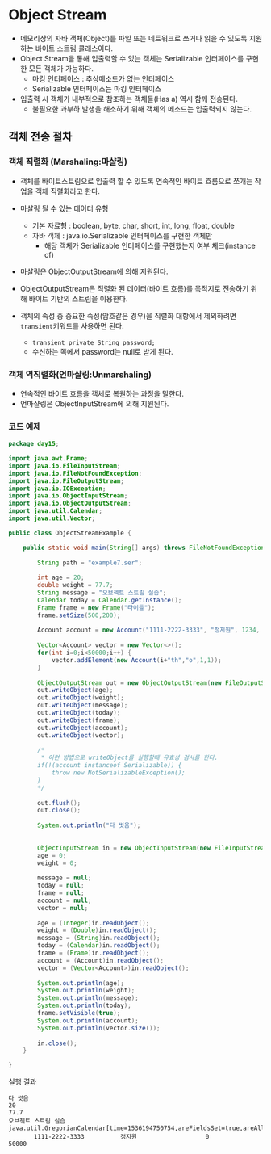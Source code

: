 # Object Stream

* 메모리상의 자바 객체(Object)를 파일 또는 네트워크로 쓰거나 읽을 수 있도록 지원 하는 바이트 스트림 클래스이다.
* Object Stream을 통해 입출력할 수 있는 객체는 Serializable 인터페이스를 구현한 모든 객체가 가능하다.
  * 마킹 인터페이스 : 추상메소드가 없는 인터페이스
  * Serializable 인터페이스는 마킹 인터페이스
* 입출력 시 객체가 내부적으로 참조하는 객체들(Has a) 역시 함께 전송된다.
  * 불필요한 과부하 발생을 해소하기 위해 객체의 메소드는 입출력되지 않는다.



## 객체 전송 절차

### 객체 직렬화 (Marshaling:마샬링)

* 객체를 바이트스트림으로 입출력 할 수 있도록 연속적인 바이트 흐름으로 쪼개는 작업을 객체 직렬화라고 한다.

* 마샬링 될 수 있는 데이터 유형
  * 기본 자료형 : boolean, byte, char, short, int, long, float, double
  * 자바 객체 : java.io.Serializable 인터페이스를 구현한 객체만
    * 해당 객체가 Serializable 인터페이스를 구현했는지 여부 체크(instance of)
* 마샬링은 ObjectOutputStream에 의해 지원된다.
* ObjectOutputStream은 직렬화 된 데이터(바이트 흐름)를 목적지로 전송하기 위해 바이트 기반의 스트림을 이용한다.
* 객체의 속성 중 중요한 속성(암호같은 경우)을 직렬화 대항에서 제외하려면 `transient`키워드를 사용하면 된다.
  * `transient private String password;`
  * 수신하는 쪽에서 password는 null로 받게 된다.

### 객체 역직렬화(언마샬링:Unmarshaling)

* 연속적인 바이트 흐름을 객체로 복원하는 과정을 말한다.
* 언마샬링은 ObjectInputStream에 의해 지원된다.



### 코드 예제

``` java
package day15;

import java.awt.Frame;
import java.io.FileInputStream;
import java.io.FileNotFoundException;
import java.io.FileOutputStream;
import java.io.IOException;
import java.io.ObjectInputStream;
import java.io.ObjectOutputStream;
import java.util.Calendar;
import java.util.Vector;

public class ObjectStreamExample {

	public static void main(String[] args) throws FileNotFoundException, IOException, ClassNotFoundException, AccountException {
		
		String path = "example7.ser";
		
		int age = 20;
		double weight = 77.7;
		String message = "오브젝트 스트림 실습";
		Calendar today = Calendar.getInstance();
		Frame frame = new Frame("타이틀");
		frame.setSize(500,200);
		
		Account account = new Account("1111-2222-3333", "정지원", 1234, 100000);
		
		Vector<Account> vector = new Vector<>();
		for(int i=0;i<50000;i++) {
			vector.addElement(new Account(i+"th","o",1,1));
		}
		
		ObjectOutputStream out = new ObjectOutputStream(new FileOutputStream(path));
		out.writeObject(age);
		out.writeObject(weight);
		out.writeObject(message);
		out.writeObject(today);
		out.writeObject(frame);
		out.writeObject(account);
		out.writeObject(vector);
		
		/* 
		 * 이런 방법으로 writeObject를 실행할때 유효성 검사를 한다.
		if(!(account instanceof Serializable)) {
			throw new NotSerializableException();
		}
		*/
		
		out.flush();
		out.close();
		
		System.out.println("다 썻음");
		
		
		ObjectInputStream in = new ObjectInputStream(new FileInputStream(path));
		age = 0;
		weight = 0;
		
		message = null;
		today = null;
		frame = null;
		account = null;
		vector = null;
		
		age = (Integer)in.readObject();
		weight = (Double)in.readObject();
		message = (String)in.readObject();
		today = (Calendar)in.readObject();
		frame = (Frame)in.readObject();
		account = (Account)in.readObject();
		vector = (Vector<Account>)in.readObject();
		
		System.out.println(age);
		System.out.println(weight);
		System.out.println(message);
		System.out.println(today);
		frame.setVisible(true);
		System.out.println(account);
		System.out.println(vector.size());
		
		in.close();
	}

}
```

실행 결과

```
다 썻음
20
77.7
오브젝트 스트림 실습
java.util.GregorianCalendar[time=1536194750754,areFieldsSet=true,areAllFieldsSet=false,lenient=true,zone=sun.util.calendar.ZoneInfo[id="Asia/Seoul",offset=32400000,dstSavings=0,useDaylight=false,transitions=22,lastRule=null],firstDayOfWeek=1,minimalDaysInFirstWeek=1,ERA=1,YEAR=2018,MONTH=8,WEEK_OF_YEAR=36,WEEK_OF_MONTH=2,DAY_OF_MONTH=6,DAY_OF_YEAR=249,DAY_OF_WEEK=5,DAY_OF_WEEK_IN_MONTH=1,AM_PM=0,HOUR=9,HOUR_OF_DAY=9,MINUTE=45,SECOND=50,MILLISECOND=754,ZONE_OFFSET=32400000,DST_OFFSET=0]
       1111-2222-3333          정지원                   0
50000
```

